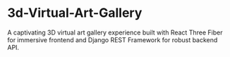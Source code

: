# 3d-Virtual-Art-Gallery
A captivating 3D virtual art gallery experience built with React Three Fiber for immersive frontend and Django REST Framework for robust backend API.
